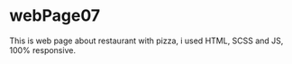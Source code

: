 # webPage07
This is web page about restaurant with pizza, i used HTML, SCSS and JS, 100% responsive.
